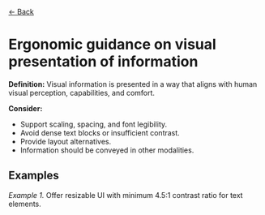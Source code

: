 [← Back](../ergonomics.md)

# Ergonomic guidance on visual presentation of information

**Definition:** Visual information is presented in a way that aligns with human visual perception, capabilities, and comfort.

**Consider:**
* Support scaling, spacing, and font legibility.
* Avoid dense text blocks or insufficient contrast.
* Provide layout alternatives.
* Information should be conveyed in other modalities.

## Examples
_Example 1._ Offer resizable UI with minimum 4.5:1 contrast ratio for text elements.
